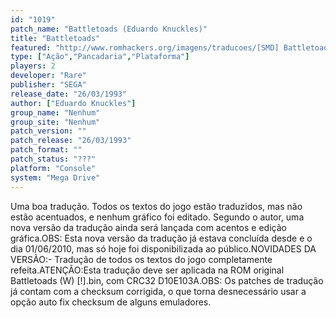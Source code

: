 ```yaml
---
id: "1019"
patch_name: "Battletoads (Eduardo Knuckles)"
title: "Battletoads"
featured: "http://www.romhackers.org/imagens/traducoes/[SMD] Battletoads - Eduardo Knuckles - 1.png"
type: ["Ação","Pancadaria","Plataforma"]
players: 2
developer: "Rare"
publisher: "SEGA"
release_date: "26/03/1993"
author: ["Eduardo Knuckles"]
group_name: "Nenhum"
group_site: "Nenhum"
patch_version: ""
patch_release: "26/03/1993"
patch_format: ""
patch_status: "???"
platform: "Console"
system: "Mega Drive"
---
```


Uma boa tradução. Todos os textos do jogo estão traduzidos, mas não estão acentuados, e nenhum gráfico foi editado. Segundo o autor, uma nova versão da tradução ainda será lançada com acentos e edição gráfica.OBS: Esta nova versão da tradução já estava concluída desde e o dia 01/06/2010, mas só hoje foi disponibilizada ao público.NOVIDADES DA VERSÃO:- Tradução de todos os textos do jogo completamente refeita.ATENÇÃO:Esta tradução deve ser aplicada na ROM original Battletoads (W) [!].bin, com CRC32 D10E103A.OBS: Os patches de tradução já contam com a checksum corrigida, o que torna desnecessário usar a opção auto fix checksum de alguns emuladores.